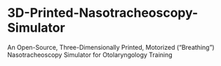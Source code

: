 # 3D-Printed-Nasotracheoscopy-Simulator
An Open-Source, Three-Dimensionally Printed, Motorized (“Breathing”) Nasotracheoscopy Simulator for Otolaryngology Training
